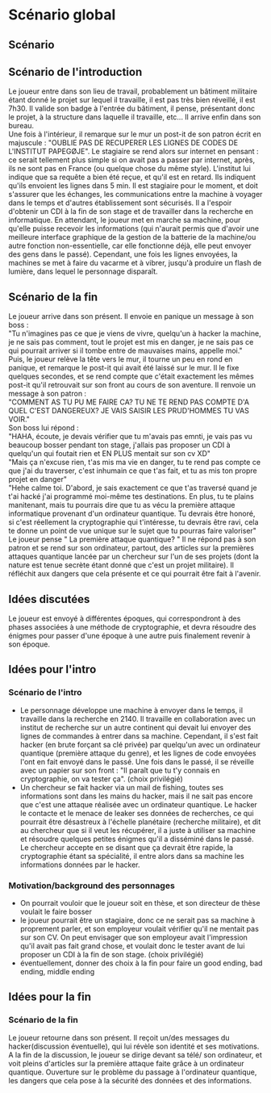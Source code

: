 # Scénario global

## Scénario

## Scénario de l'introduction
Le joueur entre dans son lieu de travail, probablement un bâtiment militaire étant donné le projet sur lequel il travaille, il est pas très bien réveillé, il est 7h30. Il valide son badge à l'entrée du bâtiment, il pense, présentant donc le projet, à la structure dans laquelle il travaille, etc... Il arrive enfin dans son bureau.  
Une fois à l'intérieur, il remarque sur le mur un post-it de son patron écrit en majuscule : "OUBLIE PAS DE RECUPERER LES LIGNES DE CODES DE L'INSTITUT PAPEGØJE". Le stagiaire se rend alors sur internet en pensant : ce serait tellement plus simple si on avait pas a passer par internet, après, ils ne sont pas en France (ou quelque chose du même style). L'institut lui indique que sa requête a bien été reçue, et qu'il est en retard. Ils indiquent qu'ils envoient les lignes dans 5 min. Il est stagiaire pour le moment, et doit s'assurer que les échanges, les communications entre la machine à voyager dans le temps et d'autres établissement sont sécurisés. Il a l'espoir d'obtenir un CDI à la fin de son stage et de travailler dans la recherche en informatique. En attendant, le joueur met en marche sa machine, pour qu'elle puisse recevoir les informations (qui n'aurait permis que d'avoir une meilleure interface graphique de la gestion de la batterie de la machine/ou autre fonction non-essentielle, car elle fonctionne déjà, elle peut envoyer des gens dans le passé). Cependant, une fois les lignes envoyées, la machines se met à faire du vacarme et à vibrer, jusqu'à produire un flash de lumière, dans lequel le personnage disparaît.


## Scénario de la fin
Le joueur arrive dans son présent. Il envoie en panique un message à son boss :  
"Tu n'imagines pas ce que je viens de vivre, quelqu'un à hacker la machine, je ne sais pas comment, tout le projet est mis en danger, je ne sais pas ce qui pourrait arriver si il tombe entre de mauvaises mains, appelle moi."  
Puis, le joueur relève la tête vers le mur, il tourne un peu en rond en panique, et remarque le post-it qui avait été laissé sur le mur. Il le fixe quelques secondes, et se rend compte que c'était exactement les mêmes post-it qu'il retrouvait sur son front au cours de son aventure. Il renvoie un message à son patron :  
"COMMENT AS TU PU ME FAIRE CA? TU NE TE REND PAS COMPTE D'A QUEL C'EST DANGEREUX? JE VAIS SAISIR LES PRUD'HOMMES TU VAS VOIR."  
Son boss lui répond :  
"HAHA, écoute, je devais vérifier que tu m'avais pas emnti, je vais pas vu beaucoup bosser pendant ton stage, j'allais pas proposer un CDI à quelqu'un qui foutait rien et EN PLUS mentait sur son cv XD"  
"Mais ça n'excuse rien, t'as mis ma vie en danger, tu te rend pas compte ce que j'ai du traverser, c'est inhumain ce que t'as fait, et tu as mis ton propre projet en danger"  
"Hehe calme toi. D'abord, je sais exactement ce que t'as traversé quand je t'ai hacké j'ai programmé moi-même tes destinations. En plus, tu te plains manitenant, mais tu pourrais dire que tu as vécu la première attaque informatique provenant d'un ordinateur quantique. Tu devrais être honoré, si c'est réellement la cryptographie qui t'intéresse, tu devrais être ravi, cela te donne un point de vue unique sur le sujet que tu pourras faire valoriser"  
Le joueur pense " La première attaque quantique? " Il ne répond pas à son patron et se rend sur son ordinateur, partout, des articles sur la premières attaques quantique lancée par un chercheur sur l'un de ses projets (dont la nature est tenue secrète étant donné que c'est un projet militaire). Il réfléchit aux dangers que cela présente et ce qui pourrait être fait à l'avenir.  

## Idées discutées

Le joueur est envoyé à différentes époques, qui correspondront à des phases associées à une méthode de cryptographie, et devra résoudre des énigmes pour passer d'une époque à une autre puis finalement revenir à son époque.

## Idées pour l'intro

### Scénario de l'intro

+ Le personnage développe une machine à envoyer dans le temps, il travaille dans la recherche en 2140. Il travaille en collaboration avec un institut de recherche sur un autre continent qui devait lui envoyer des lignes de commandes à entrer dans sa machine. Cependant, il s'est fait hacker (en brute forçant sa clé privée) par quelqu'un avec un ordinateur quantique (première attaque du genre), et les lignes de code envoyées l'ont en fait envoyé dans le passé. Une fois dans le passé, il se réveille avec un papier sur son front : "Il paraît que tu t'y connais en cryptographie, on va tester ça". (choix privilégié)
+ Un chercheur se fait hacker via un mail de fishing, toutes ses informations sont dans les mains du hacker, mais il ne sait pas encore que c'est une attaque réalisée avec un ordinateur quantique. Le hacker le contacte et le menace de leaker ses données de recherches, ce qui pourrait être désastreux à l'échelle planétaire (recherche militaire), et dit au chercheur que si il veut les récupérer, il a juste à utiliser sa machine et résoudre quelques petites énigmes qu'il a disséminé dans le passé. Le chercheur accepte en se disant que ça devrait être rapide, la cryptographie étant sa spécialité, il entre alors dans sa machine les informations données par le hacker.

### Motivation/background des personnages

+ On pourrait vouloir que le joueur soit en thèse, et son directeur de thèse voulait le faire bosser
+ le joueur pourrait être un stagiaire, donc ce ne serait pas sa machine à proprement parler, et son employeur voulait vérifier qu'il ne mentait pas sur son CV. On peut envisager que son employeur avait l'impression qu'il avait pas fait grand chose, et voulait donc le tester avant de lui proposer un CDI à la fin de son stage. (choix privilégié)
+ éventuellement, donner des choix à la fin pour faire un good ending, bad ending, middle ending

## Idées pour la fin

### Scénario de la fin
Le joueur retourne dans son présent. Il reçoit un/des messages du hacker(discussion éventuelle), qui lui révèle son identité et ses motivations. A la fin de la discussion, le joueur se dirige devant sa télé/ son ordinateur, et voit pleins d'articles sur la première attaque faite grâce à un ordinateur quantique. Ouverture sur le problème du passage à l'ordinateur quantique, les dangers que cela pose à la sécurité des données et des informations.
